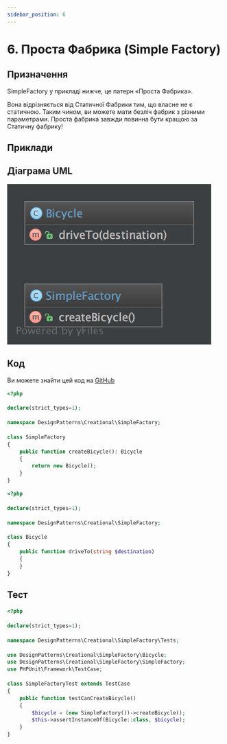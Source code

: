 ```yaml
---
sidebar_position: 6
---
```


# 6. Проста Фабрика (Simple Factory)

## Призначення

SimpleFactory у прикладі нижче, це патерн «Проста Фабрика».

Вона відрізняється від Статичної Фабрики тим, що власне не є статичною. 
Таким чином, ви можете мати безліч фабрик з різними параметрами. 
Проста фабрика завжди повинна бути кращою за Статичну фабрику!

## Приклади


## Діаграма UML

![Simple Factory UML](./images/simple_factory.png)

## Код
Ви можете знайти цей код на [GitHub](https://github.com/PetroOstapuk/DesignPatternsPHP/tree/main/Creational/SimpleFactory)

```php title="SimpleFactory.php"
<?php

declare(strict_types=1);

namespace DesignPatterns\Creational\SimpleFactory;

class SimpleFactory
{
    public function createBicycle(): Bicycle
    {
        return new Bicycle();
    }
}
```

```php title="Bicycle.php"
<?php

declare(strict_types=1);

namespace DesignPatterns\Creational\SimpleFactory;

class Bicycle
{
    public function driveTo(string $destination)
    {
    }
}
```

## Тест

```php title="Tests/SimpleFactoryTest.php"
<?php

declare(strict_types=1);

namespace DesignPatterns\Creational\SimpleFactory\Tests;

use DesignPatterns\Creational\SimpleFactory\Bicycle;
use DesignPatterns\Creational\SimpleFactory\SimpleFactory;
use PHPUnit\Framework\TestCase;

class SimpleFactoryTest extends TestCase
{
    public function testCanCreateBicycle()
    {
        $bicycle = (new SimpleFactory())->createBicycle();
        $this->assertInstanceOf(Bicycle::class, $bicycle);
    }
}
```